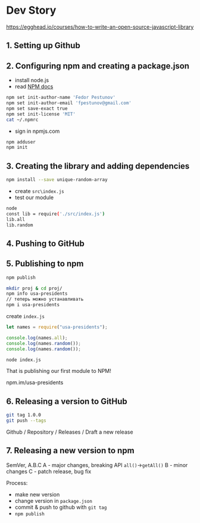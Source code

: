 # Dev Story

https://egghead.io/courses/how-to-write-an-open-source-javascript-library

## 1. Setting up Github

## 2. Configuring npm and creating a package.json

- install node.js
- read [NPM docs](https://docs.npmjs.com/)

```sh
npm set init-author-name 'Fedor Pestunov'
npm set init-author-email 'fpestunov@gmail.com'
npm set save-exact true
npm set init-license 'MIT'
cat ~/.npmrc
```

- sign in npmjs.com

```sh
npm adduser
npm init
```

## 3. Creating the library and adding dependencies

```sh
npm install --save unique-random-array
```

- create `src\index.js`
- test our module

```sh
node
const lib = require('./src/index.js')
lib.all
lib.random
```

## 4. Pushing to GitHub

## 5. Publishing to npm

```sh
npm publish
```

```sh
mkdir proj & cd proj/
npm info usa-presidents
// теперь можно устанавливать
npm i usa-presidents
```

create `index.js`

```js
let names = require("usa-presidents");

console.log(names.all);
console.log(names.random());
console.log(names.random());
```

```sh
node index.js
```

That is publishing our first module to NPM!

npm.im/usa-presidents

## 6. Releasing a version to GitHub

```sh
git tag 1.0.0
git push --tags
```

Github / Repository / Releases / Draft a new release

## 7. Releasing a new version to npm

SemVer, A.B.C
A - major changes, breaking API `all()`->`getAll()`
B - minor changes
C - patch release, bug fix

Process:

- make new version
- change version in `package.json`
- commit & push to github with `git tag`
- `npm publish`
